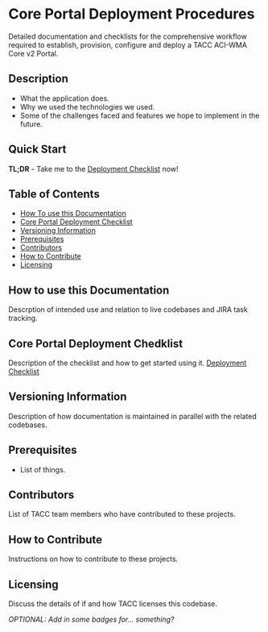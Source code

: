 # Core Portal Deployment Procedures

Detailed documentation and checklists for the comprehensive workflow required to establish, provision, configure and deploy a TACC ACI-WMA Core v2 Portal.

## Description

- What the application does.
- Why we used the technologies we used.
- Some of the challenges faced and features we hope to implement in the future.

## Quick Start

**TL;DR** - Take me to the [Deployment Checklist](pages/checklist.md) now!



## Table of Contents

- [How To use this Documentation](#usage)
- [Core Portal Deployment Checklist](#checklist)
- [Versioning Information](#versioning)
- [Prerequisites](#prerequisites)
- [Contributors](#contributors)
- [How to Contribute](#contributions)
- [Licensing](#licensing)

<a id="usage"></a>

## How to use this Documentation

Descrption of intended use and relation to live codebases and JIRA task tracking.

<a id="checklist"></a>

## Core Portal Deployment Chedklist

Description of the checklist and how to get started using it. [Deployment Checklist](pages/checklist.md)

<a id="versioning"></a>

## Versioning Information

Description of how documentation is maintained in parallel with the related codebases.

<a id="prerequisites"></a>

## Prerequisites

- List of things.

<a id="contributors"></a>

## Contributors

List of TACC team members who have contributed to these projects.

<a id="contributions"></a>

## How to Contribute

Instructions on how to contribute to these projects.

<a id="licensing"></a>

## Licensing

Discuss the details of if and how TACC licenses this codebase.


_OPTIONAL: Add in some badges for... something?_
